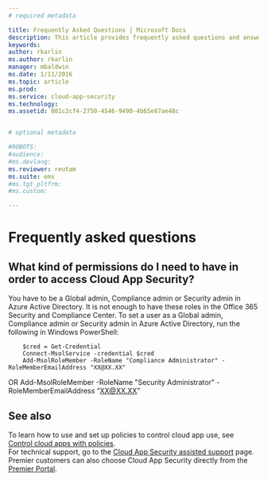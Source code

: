 ```yaml
---
# required metadata

title: Frequently Asked Questions | Microsoft Docs
description: This article provides frequently asked questions and answers about Cloud App Security.
keywords:
author: rkarlin
ms.author: rkarlin
manager: mbaldwin
ms.date: 1/11/2016
ms.topic: article
ms.prod:
ms.service: cloud-app-security
ms.technology:
ms.assetid: 081c2cf4-2750-4546-9490-4b65e87ae48c


# optional metadata

#ROBOTS:
#audience:
#ms.devlang:
ms.reviewer: reutam
ms.suite: ems
#ms.tgt_pltfrm:
#ms.custom:

---
```


# Frequently asked questions

## What kind of permissions do I need to have in order to access Cloud App Security?

You have to be a Global admin, Compliance admin or Security admin in Azure Active Directory. It is not enough to have these roles in the Office 365 Security and Compliance Center.
To set a user as a Global admin, Compliance admin or Security admin in Azure Active Directory, run the following in Windows PowerShell:

        $cred = Get-Credential
        Connect-MsolService -credential $cred
        Add-MsolRoleMember -RoleName "Compliance Administrator" -RoleMemberEmailAddress "XX@XX.XX"
 OR
        Add-MsolRoleMember -RoleName "Security Administrator" -RoleMemberEmailAddress “XX@XX.XX”

## See also  
To learn how to use and set up policies to control cloud app use, see [Control cloud apps with policies](control-cloud-apps-with-policies.md).   
For technical support, go to the [Cloud App Security assisted support](http://support.microsoft.com/oas/default.aspx?prid=16031) page.   
Premier customers can also choose Cloud App Security directly from the [Premier Portal](https://premier.microsoft.com/).  
